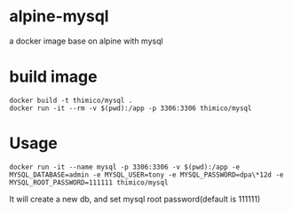 # alpine-mysql
a docker image base on alpine with mysql

# build image
```
docker build -t thimico/mysql .
docker run -it --rm -v $(pwd):/app -p 3306:3306 thimico/mysql 
```

# Usage
```
docker run -it --name mysql -p 3306:3306 -v $(pwd):/app -e MYSQL_DATABASE=admin -e MYSQL_USER=tony -e MYSQL_PASSWORD=dpa\*12d -e MYSQL_ROOT_PASSWORD=111111 thimico/mysql 
```

It will create a new db, and set mysql root password(default is 111111)